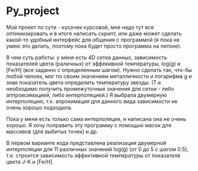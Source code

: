 # Py_project

Мой проект по сути - кусочек курсовой, мне надо тут все оптимизировать и в итоге написать скрипт, или даже может сделать какой-то удобный интерфейс для общения с программой (я пока не умею это делать, поэтому пока будет просто программа на питоне).

В чем суть работы: у меня есть 4D сетка данных, зависимость показателей цвета (раличных) от эффекивной температуры, log(g) и [Fe/H] (все заданно с определенным шагом). Нужно сделать так, что-бы любой челоек, мог по своим значениям металличности и логарифма g и зная показатель цвета определить температуру звезды. (Т.е необходимо получить промежуточные значения для сетки - либо аппроксимацией, либо интерполяцией.) Я выбрала двумерную интерполяцию, т.к. апрокимация для данного вида зависимости не очень хорошо подходила.

Пока у меня есть только сама интерполяция, и написана она не очень хорошо. Я хочу поправить эту программу с помощью масок для массивов (для выбитых точек) и др.


В первом варианте кода представлена реализация двумерной интерполяции для 11 различных значений log(g) (от 0 до 5 с шагом 0.5), т.е. строится зависимость эффективной температуры от показателя цвета J-K и [Fe/H].
